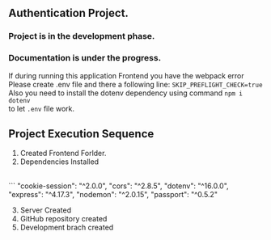 ## Authentication Project.

### Project is in the development phase.
### Documentation is under the progress.

If during running this application Frontend you have the webpack error
<br/>
Please create .env file and there a following line: ```SKIP_PREFLIGHT_CHECK=true```
<br/>
Also you need to install the  dotenv dependency using command ```npm i dotenv``` 
<br/>
to let ```.env``` file work.


## Project Execution Sequence

1. Created Frontend Forlder.
2. Dependencies Installed 
 <br/>
   ``` "cookie-session": "^2.0.0",
        "cors": "^2.8.5",
        "dotenv": "^16.0.0",
        "express": "^4.17.3",
        "nodemon": "^2.0.15",
        "passport": "^0.5.2" 
        
3. Server Created
4. GitHub repository created
5. Development brach created

        